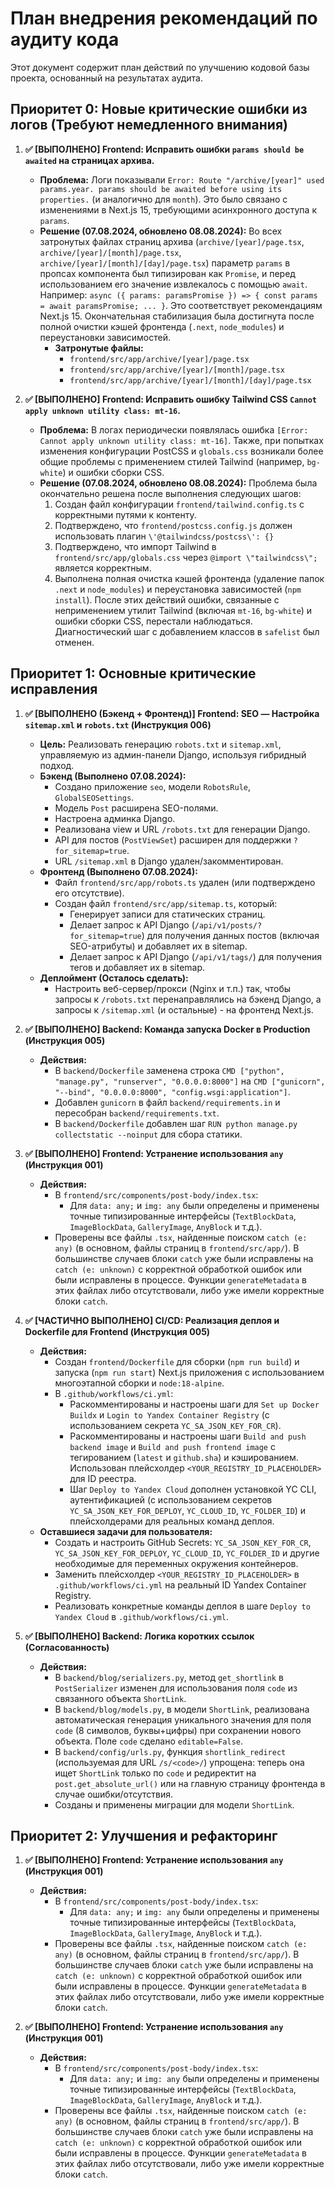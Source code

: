 # План внедрения рекомендаций по аудиту кода

Этот документ содержит план действий по улучшению кодовой базы проекта, основанный на результатах аудита.

## Приоритет 0: Новые критические ошибки из логов (Требуют немедленного внимания)

1.  **✅ [ВЫПОЛНЕНО] Frontend: Исправить ошибки `params should be awaited` на страницах архива.**

    - **Проблема:** Логи показывали `Error: Route "/archive/[year]" used params.year. params should be awaited before using its properties.` (и аналогично для `month`). Это было связано с изменениями в Next.js 15, требующими асинхронного доступа к `params`.
    - **Решение (07.08.2024, обновлено 08.08.2024):** Во всех затронутых файлах страниц архива (`archive/[year]/page.tsx`, `archive/[year]/[month]/page.tsx`, `archive/[year]/[month]/[day]/page.tsx`) параметр `params` в пропсах компонента был типизирован как `Promise`, и перед использованием его значение извлекалось с помощью `await`. Например: `async ({ params: paramsPromise }) => { const params = await paramsPromise; ... }`. Это соответствует рекомендациям Next.js 15. Окончательная стабилизация была достигнута после полной очистки кэшей фронтенда (`.next`, `node_modules`) и переустановки зависимостей.
      - **Затронутые файлы:**
        - `frontend/src/app/archive/[year]/page.tsx`
        - `frontend/src/app/archive/[year]/[month]/page.tsx`
        - `frontend/src/app/archive/[year]/[month]/[day]/page.tsx`

2.  **✅ [ВЫПОЛНЕНО] Frontend: Исправить ошибку Tailwind CSS `Cannot apply unknown utility class: mt-16`.**
    - **Проблема:** В логах периодически появлялась ошибка `[Error: Cannot apply unknown utility class: mt-16]`. Также, при попытках изменения конфигурации PostCSS и `globals.css` возникали более общие проблемы с применением стилей Tailwind (например, `bg-white`) и ошибки сборки CSS.
    - **Решение (07.08.2024, обновлено 08.08.2024):** Проблема была окончательно решена после выполнения следующих шагов:
      1.  Создан файл конфигурации `frontend/tailwind.config.ts` с корректными путями к контенту.
      2.  Подтверждено, что `frontend/postcss.config.js` должен использовать плагин `\'@tailwindcss/postcss\': {}`
      3.  Подтверждено, что импорт Tailwind в `frontend/src/app/globals.css` через `@import \"tailwindcss\";` является корректным.
      4.  Выполнена полная очистка кэшей фронтенда (удаление папок `.next` и `node_modules`) и переустановка зависимостей (`npm install`).
          После этих действий ошибки, связанные с неприменением утилит Tailwind (включая `mt-16`, `bg-white`) и ошибки сборки CSS, перестали наблюдаться. Диагностический шаг с добавлением классов в `safelist` был отменен.

## Приоритет 1: Основные критические исправления

1.  **✅ [ВЫПОЛНЕНО (Бэкенд + Фронтенд)] Frontend: SEO — Настройка `sitemap.xml` и `robots.txt` (Инструкция 006)**

    - **Цель:** Реализовать генерацию `robots.txt` и `sitemap.xml`, управляемую из админ-панели Django, используя гибридный подход.
    - **Бэкенд (Выполнено 07.08.2024):**
      - Создано приложение `seo`, модели `RobotsRule`, `GlobalSEOSettings`.
      - Модель `Post` расширена SEO-полями.
      - Настроена админка Django.
      - Реализована view и URL `/robots.txt` для генерации Django.
      - API для постов (`PostViewSet`) расширен для поддержки `?for_sitemap=true`.
      - URL `/sitemap.xml` в Django удален/закомментирован.
    - **Фронтенд (Выполнено 07.08.2024):**
      - Файл `frontend/src/app/robots.ts` удален (или подтверждено его отсутствие).
      - Создан файл `frontend/src/app/sitemap.ts`, который:
        - Генерирует записи для статических страниц.
        - Делает запрос к API Django (`/api/v1/posts/?for_sitemap=true`) для получения данных постов (включая SEO-атрибуты) и добавляет их в sitemap.
        - Делает запрос к API Django (`/api/v1/tags/`) для получения тегов и добавляет их в sitemap.
    - **Деплоймент (Осталось сделать):**
      - Настроить веб-сервер/прокси (Nginx и т.п.) так, чтобы запросы к `/robots.txt` перенаправлялись на бэкенд Django, а запросы к `/sitemap.xml` (и остальные) - на фронтенд Next.js.

2.  **✅ [ВЫПОЛНЕНО] Backend: Команда запуска Docker в Production (Инструкция 005)**

    - **Действия:**
      - В `backend/Dockerfile` заменена строка `CMD ["python", "manage.py", "runserver", "0.0.0.0:8000"]` на `CMD ["gunicorn", "--bind", "0.0.0.0:8000", "config.wsgi:application"]`.
      - Добавлен `gunicorn` в файл `backend/requirements.in` и пересобран `backend/requirements.txt`.
      - В `backend/Dockerfile` добавлен шаг `RUN python manage.py collectstatic --noinput` для сбора статики.

3.  **✅ [ВЫПОЛНЕНО] Frontend: Устранение использования `any` (Инструкция 001)**

    - **Действия:**
      - В `frontend/src/components/post-body/index.tsx`:
        - Для `data: any;` и `img: any` были определены и применены точные типизированные интерфейсы (`TextBlockData`, `ImageBlockData`, `GalleryImage`, `AnyBlock` и т.д.).
      - Проверены все файлы `.tsx`, найденные поиском `catch (e: any)` (в основном, файлы страниц в `frontend/src/app/`). В большинстве случаев блоки `catch` уже были исправлены на `catch (e: unknown)` с корректной обработкой ошибок или были исправлены в процессе. Функции `generateMetadata` в этих файлах либо отсутствовали, либо уже имели корректные блоки `catch`.

4.  **✅ [ЧАСТИЧНО ВЫПОЛНЕНО] CI/CD: Реализация деплоя и Dockerfile для Frontend (Инструкция 005)**

    - **Действия:**
      - Создан `frontend/Dockerfile` для сборки (`npm run build`) и запуска (`npm run start`) Next.js приложения с использованием многоэтапной сборки и `node:18-alpine`.
      - В `.github/workflows/ci.yml`:
        - Раскомментированы и настроены шаги для `Set up Docker Buildx` и `Login to Yandex Container Registry` (с использованием секрета `YC_SA_JSON_KEY_FOR_CR`).
        - Раскомментированы и настроены шаги `Build and push backend image` и `Build and push frontend image` с тегированием (`latest` и `github.sha`) и кэшированием. Использован плейсхолдер `<YOUR_REGISTRY_ID_PLACEHOLDER>` для ID реестра.
        - Шаг `Deploy to Yandex Cloud` дополнен установкой YC CLI, аутентификацией (с использованием секретов `YC_SA_JSON_KEY_FOR_DEPLOY`, `YC_CLOUD_ID`, `YC_FOLDER_ID`) и плейсхолдерами для реальных команд деплоя.
    - **Оставшиеся задачи для пользователя:**
      - Создать и настроить GitHub Secrets: `YC_SA_JSON_KEY_FOR_CR`, `YC_SA_JSON_KEY_FOR_DEPLOY`, `YC_CLOUD_ID`, `YC_FOLDER_ID` и другие необходимые для переменных окружения контейнеров.
      - Заменить плейсхолдер `<YOUR_REGISTRY_ID_PLACEHOLDER>` в `.github/workflows/ci.yml` на реальный ID Yandex Container Registry.
      - Реализовать конкретные команды деплоя в шаге `Deploy to Yandex Cloud` в `.github/workflows/ci.yml`.

5.  **✅ [ВЫПОЛНЕНО] Backend: Логика коротких ссылок (Согласованность)**
    - **Действия:**
      - В `backend/blog/serializers.py`, метод `get_shortlink` в `PostSerializer` изменен для использования поля `code` из связанного объекта `ShortLink`.
      - В `backend/blog/models.py`, в модели `ShortLink`, реализована автоматическая генерация уникального значения для поля `code` (8 символов, буквы+цифры) при сохранении нового объекта. Поле `code` сделано `editable=False`.
      - В `backend/config/urls.py`, функция `shortlink_redirect` (используемая для URL `/s/<code>/`) упрощена: теперь она ищет `ShortLink` только по `code` и редиректит на `post.get_absolute_url()` или на главную страницу фронтенда в случае ошибки/отсутствия.
      - Созданы и применены миграции для модели `ShortLink`.

## Приоритет 2: Улучшения и рефакторинг

1.  **✅ [ВЫПОЛНЕНО] Frontend: Устранение использования `any` (Инструкция 001)**

    - **Действия:**
      - В `frontend/src/components/post-body/index.tsx`:
        - Для `data: any;` и `img: any` были определены и применены точные типизированные интерфейсы (`TextBlockData`, `ImageBlockData`, `GalleryImage`, `AnyBlock` и т.д.).
      - Проверены все файлы `.tsx`, найденные поиском `catch (e: any)` (в основном, файлы страниц в `frontend/src/app/`). В большинстве случаев блоки `catch` уже были исправлены на `catch (e: unknown)` с корректной обработкой ошибок или были исправлены в процессе. Функции `generateMetadata` в этих файлах либо отсутствовали, либо уже имели корректные блоки `catch`.

2.  **✅ [ВЫПОЛНЕНО] Frontend: Устранение использования `any` (Инструкция 001)**
    - **Действия:**
      - В `frontend/src/components/post-body/index.tsx`:
        - Для `data: any;` и `img: any` были определены и применены точные типизированные интерфейсы (`TextBlockData`, `ImageBlockData`, `GalleryImage`, `AnyBlock` и т.д.).
      - Проверены все файлы `.tsx`, найденные поиском `catch (e: any)` (в основном, файлы страниц в `frontend/src/app/`). В большинстве случаев блоки `catch` уже были исправлены на `catch (e: unknown)` с корректной обработкой ошибок или были исправлены в процессе. Функции `generateMetadata` в этих файлах либо отсутствовали, либо уже имели корректные блоки `catch`.
